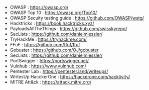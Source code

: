

- OWASP : https://owasp.org/
- OWASP Top 10 : https://owasp.org/Top10/
- OWASP Secuity testing guide : https://github.com/OWASP/wstg/
- Hacktricks : https://book.hacktricks.xyz/
- PayloadsAllTheThings : https://github.com/swisskyrepo/
- SecLists : https://github.com/danielmiessler/
- TryHackMe : https://tryhackme.com/
- FFuF : https://github.com/ffuf/ffuf
- Gobuster : https://github.com/OJ/gobuster
- SecLists : https://github.com/danielmiessler/
- PortSwigger : https://portswigger.net/
- Vulnhub : https://www.vulnhub.com/
- Pentester Lab : https://pentester.land/writeups/
- WritesUp HacckerOne : https://hackerone.com/hacktivity/
- MITRE Att&ck : https://attack.mitre.org/
